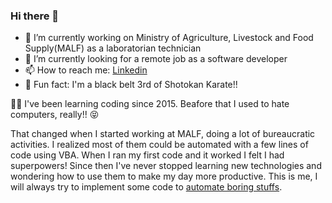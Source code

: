 ### Hi there 👋



- :corn: I’m currently working on Ministry of Agriculture, Livestock and Food Supply(MALF) as a laboratorian technician
- :telescope: I’m currently looking for a remote job as a software developer
- 📫 How to reach me: [Linkedin](https://www.linkedin.com/in/romulo-krebs/)
- :martial_arts_uniform: Fun fact: I'm a black belt 3rd of Shotokan Karate!!


:man_technologist: I've been learning coding since 2015. Beafore that I used to hate computers, really!! :stuck_out_tongue_closed_eyes:


That changed when I started working at MALF, doing a lot of bureaucratic activities. I realized most of them could be automated with a few lines of code using VBA.
When I ran my first code and it worked I felt I had superpowers! Since then I've never stopped learning new technologies and wondering how to use them to make my day more productive. This is me, I will always try to implement some code to [automate boring stuffs](https://automatetheboringstuff.com/).


